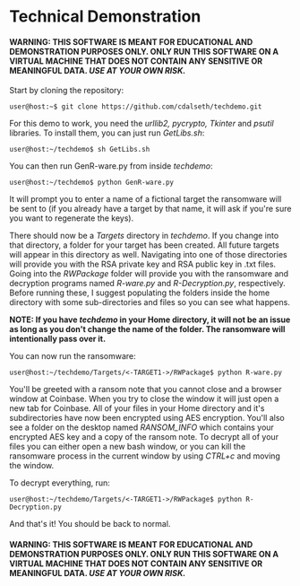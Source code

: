 # Technical Demonstration

#### WARNING: THIS SOFTWARE IS MEANT FOR EDUCATIONAL AND DEMONSTRATION PURPOSES ONLY. ONLY RUN THIS SOFTWARE ON A VIRTUAL MACHINE THAT DOES NOT CONTAIN ANY SENSITIVE OR MEANINGFUL DATA. *USE AT YOUR OWN RISK.*

Start by cloning the repository:
```console
user@host:~$ git clone https://github.com/cdalseth/techdemo.git
```
For this demo to work, you need the *urllib2, pycrypto, Tkinter* and *psutil* libraries. To install them, you can just run *GetLibs.sh*:
```console
user@host:~/techdemo$ sh GetLibs.sh
```
You can then run GenR-ware.py from inside *techdemo*:
```console
user@host:~/techdemo$ python GenR-ware.py
```
It will prompt you to enter a name of a fictional target the ransomware will be sent to (if you already have a target by that name, it will ask if you're sure you want to regenerate the keys).

There should now be a *Targets* directory in *techdemo*. If you change into that directory, a folder for your target has been created. All future targets will appear in this directory as well. Navigating into one of those directories will provide you with the RSA private key and RSA public key in .txt files. Going into the *RWPackage* folder will provide you with the ransomware and decryption programs named *R-ware.py* and *R-Decryption.py*, respectively. Before running these, I suggest populating the folders inside the home directory with some sub-directories and files so you can see what happens. 

__NOTE: If you have *techdemo* in your Home directory, it will not be an issue as long as you don't change the name of the folder. The ransomware will intentionally pass over it.__ 

You can now run the ransomware:
```console
user@host:~/techdemo/Targets/<-TARGET1->/RWPackage$ python R-ware.py
```
You'll be greeted with a ransom note that you cannot close and a browser window at Coinbase. When you try to close the window it will just open a new tab for Coinbase. All of your files in your Home directory and it's subdirectories have now been encrypted using AES encryption. You'll also see a folder on the desktop named *RANSOM_INFO* which contains your encrypted AES key and a copy of the ransom note. To decrypt all of your files you can either open a new bash window, or you can kill the ransomware process in the current window by using *CTRL+c* and moving the window. 

To decrypt everything, run:
```console
user@host:~/techdemo/Targets/<-TARGET1->/RWPackage$ python R-Decryption.py
```

And that's it! You should be back to normal.

#### WARNING: THIS SOFTWARE IS MEANT FOR EDUCATIONAL AND DEMONSTRATION PURPOSES ONLY. ONLY RUN THIS SOFTWARE ON A VIRTUAL MACHINE THAT DOES NOT CONTAIN ANY SENSITIVE OR MEANINGFUL DATA. *USE AT YOUR OWN RISK.*
